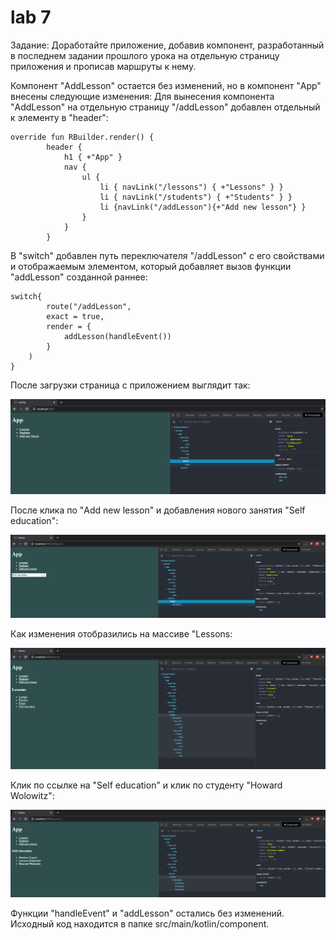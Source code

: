 # lab 7
Задание: Доработайте приложение, добавив компонент, разработанный в последнем задании прошлого урока на отдельную страницу приложения и
прописав маршруты к нему.

Компонент "AddLesson" остается без изменений, но в компонент "App" внесены следующие изменения:
Для вынесения компонента "AddLesson" на отдельную страницу "/addLesson" добавлен отдельный к элементу в "header":

    override fun RBuilder.render() {
            header {
                h1 { +"App" }
                nav {
                    ul {
                        li { navLink("/lessons") { +"Lessons" } }
                        li { navLink("/students") { +"Students" } }
                        li {navLink("/addLesson"){+"Add new lesson"} }
                    }
                }
            }
            
В "switch" добавлен путь переключателя "/addLesson" с его свойствами и отображаемым элементом, 
который добавляет вызов функции "addLesson" созданной раннее:

    switch{
            route("/addLesson",
            exact = true,
            render = {
                addLesson(handleEvent())
            }
        )
    }
    
После загрузки страница с приложением выглядит так:

![](https://github.com/mementomorri/Kotlin-Frontend/blob/lab7/screenshots/onLoad.PNG)

После клика по "Add new lesson" и добавления нового занятия "Self education":

![](https://github.com/mementomorri/Kotlin-Frontend/blob/lab7/screenshots/newLesson.PNG)

Как изменения отобразились на массиве "Lessons:

![](https://github.com/mementomorri/Kotlin-Frontend/blob/lab7/screenshots/lessons.PNG)

Клик по ссылке на "Self education" и клик по студенту "Howard Wolowitz":

![](https://github.com/mementomorri/Kotlin-Frontend/blob/lab7/screenshots/selfEducation.PNG)

Функции "handleEvent" и "addLesson" остались без изменений. Исходный код находится в папке src/main/kotlin/component.

